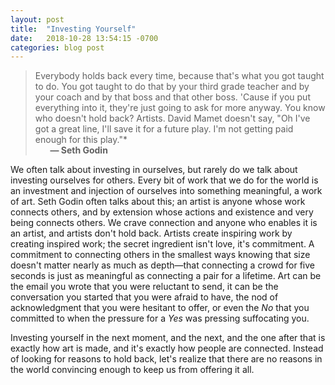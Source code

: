 ```yaml
---
layout: post
title:  "Investing Yourself"
date:   2018-10-28 13:54:15 -0700
categories: blog post
---
```


> Everybody holds back every time, because that's what you got taught to do. You got taught to do that by your third grade teacher and by your coach and by that boss and that other boss. 'Cause if you put everything into it, they're just going to ask for more anyway. You know who doesn't hold back? Artists. David Mamet doesn't say, "Oh I've got a great line, I'll save it for a future play. I'm not getting paid enough for this play."* 
 <br>&nbsp;&nbsp;&nbsp;&nbsp;&nbsp;&nbsp;__&mdash; Seth Godin__

 We often talk about investing in ourselves, but rarely do we talk about investing ourselves for others. Every bit of work that we do for the world is an investment and injection of ourselves into something meaningful, a work of art. Seth Godin often talks about this; an artist is anyone whose work connects others, and by extension whose actions and existence and very being connects others. We crave connection and anyone who enables it is an artist, and artists don't hold back. Artists create inspiring work by creating inspired work; the secret ingredient isn't love, it's commitment. A commitment to connecting others in the smallest ways knowing that size doesn't matter nearly as much as depth—that connecting a crowd for five seconds is just as meaningful as connecting a pair for a lifetime. Art can be the email you wrote that you were reluctant to send, it can be the conversation you started that you were afraid to have, the nod of acknowledgment that you were hesitant to offer, or even the *No* that you committed to when the pressure for a *Yes* was pressing suffocating you. 

 Investing yourself in the next moment, and the next, and the one after that is exactly how art is made, and it's exactly how people are connected. Instead of looking for reasons to hold back, let's realize that there are no reasons in the world convincing enough to keep us from offering it all. 